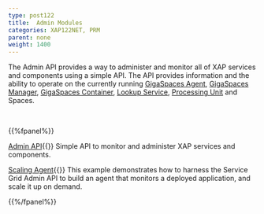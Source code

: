 ```yaml
---
type: post122
title:  Admin Modules
categories: XAP122NET, PRM
parent: none
weight: 1400
---
```




The Admin API provides a way to administer and monitor all of XAP services and components using a simple API. The API provides information and the ability to operate on the currently running [GigaSpaces Agent](/product_overview/service-grid.html#gsa), [GigaSpaces Manager](/product_overview/service-grid.html#gsm), [GigaSpaces Container](/product_overview/service-grid.html#gsc), [Lookup Service](/product_overview/service-grid.html#lus), [Processing Unit](./the-processing-unit-overview.html) and Spaces.




<br>

{{%fpanel%}}

[Admin API](./administration-and-monitoring-api.html){{<wbr>}}
Simple API to monitor and administer XAP services and components.

[Scaling Agent](./scaling-agent-example.html){{<wbr>}}
This example demonstrates how to harness the Service Grid Admin API to build an agent that monitors a deployed application, and scale it up on demand.


{{%/fpanel%}}


